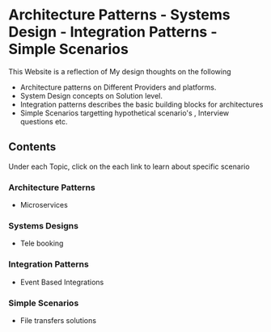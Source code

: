 # Architecture Patterns - Systems Design - Integration Patterns - Simple Scenarios

This Website is a reflection of My design thoughts on the following 

- Architecture patterns on Different Providers and platforms.
- System Design concepts on Solution level.
- Integration patterns describes the basic building blocks for architectures
- Simple Scenarios targetting hypothetical scenario's , Interview questions etc. 


## Contents
Under each Topic, click on the each link to learn about specific scenario
### Architecture Patterns
-  Microservices

### Systems Designs 
- Tele booking

### Integration Patterns
- Event Based Integrations 

### Simple Scenarios 
- File transfers solutions 

